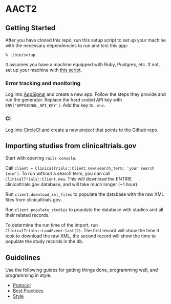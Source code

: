 # AACT2

## Getting Started

After you have cloned this repo, run this setup script to set up your machine
with the necessary dependencies to run and test this app:

    % ./bin/setup

It assumes you have a machine equipped with Ruby, Postgres, etc. If not, set up
your machine with [this script].

[this script]: https://github.com/thoughtbot/laptop

### Error tracking and monitoring

Log into [AppSignal](https://appsignal.com/) and create a new app. Follow the steps they provide and run the generator. Replace the hard coded API key with `ENV['APPSIGNAL_API_KEY']`. Add the key to `.env`.

### CI

Log into [CircleCI](https://circleci.com) and create a new project that points to the Github repo.

## Importing studies from clinicaltrials.gov

Start with opening `rails console`.

Call `client = ClinicalTrials::Client.new(search_term: 'your search term')`. To run without a search term, you can call `ClinicalTrials::Client.new`. This will download the ENTIRE clinicaltrials.gov database, and will take much longer (~1 hour).

Run `client.download_xml_files` to populate the database with the raw XML files from clinicaltrials.gov.

Run `client.populate_studies` to populate the database with studies and all their related records.

To determine the run time of the import, run `ClinicalTrials::LoadEvent.last(2)`. The first record will show the time it took to download the raw XML, the second record will show the time to populate the study records in the db.

## Guidelines

Use the following guides for getting things done, programming well, and
programming in style.

* [Protocol](http://github.com/thoughtbot/guides/blob/master/protocol)
* [Best Practices](http://github.com/thoughtbot/guides/blob/master/best-practices)
* [Style](http://github.com/thoughtbot/guides/blob/master/style)
